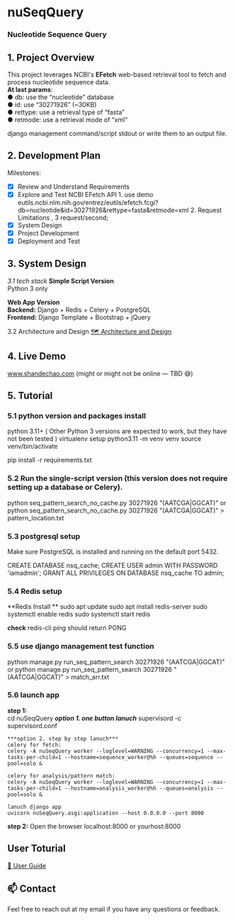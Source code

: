 # nuSeqQuery
### Nucleotide Sequence Query

## 1. Project Overview
This project leverages NCBI's **EFetch** web-based retrieval tool to fetch and process nucleotide sequence data.  
**At last params**:  
● db: use the “nucleotide” database  
● id: use “30271926” (~30KB)  
● rettype: use a retrieval type of “fasta”  
● retmode: use a retrieval mode of “xml”  

django management command/script  stdout or write them to an output file.

## 2. Development Plan
Milestones:
- [x] Review and Understand Requirements
- [x] Explore and Test NCBI EFetch API
      1. use demo eutils.ncbi.nlm.nih.gov/entrez/eutils/efetch.fcgi?db=nucleotide&id=30271926&rettype=fasta&retmode=xml
      2. Request Limitations , 3 request/second;
- [x] System Design
- [x] Project Development
- [x] Deployment and Test

## 3. System Design
*3.1 tech stack*
**Simple Script Version**  
Python 3 only  

**Web App Version**  
**Backend:** Django + Redis + Celery + PostgreSQL  
**Frontend:** Django Template + Bootstrap + jQuery

3.2 Architecture and Design
[🗺️ Architecture and Design](./ARCHITECTURE_AND_DESIGN.md)

## 4. Live Demo
www.shandechao.com (might or might not be online — TBD 😅)
 
## 5. Tutorial

  ### 5.1 python version and packages install
  python 3.11+ ( Other Python 3 versions are expected to work, but they have not been tested )
  virtualenv setup
  python3.11 -m venv venv
  source venv/bin/activate

  pip install -r requirements.txt

  ### 5.2 Run the single-script version (this version does not require setting up a database or Celery).
  python seq_pattern_search_no_cache.py 30271926 "(AATCGA|GGCAT)"
  or 
  python seq_pattern_search_no_cache.py 30271926 "(AATCGA|GGCAT)" > pattern_location.txt

  ### 5.3 postgresql setup
    
  Make sure PostgreSQL is installed and running on the default port 5432.

  CREATE DATABASE nsq_cache;
  CREATE USER admin WITH PASSWORD 'iamadmin';
  GRANT ALL PRIVILEGES ON DATABASE nsq_cache TO admin;

  ### 5.4 Redis setup
  **Redis Install **
  sudo apt update
  sudo apt install redis-server
  sudo systemctl enable redis
  sudo systemctl start redis
    
  **check**
  redis-cli ping
  should return PONG

  ### 5.5 use django management test function
  python manage.py run_seq_pattern_search 30271926 "(AATCGA|GGCAT)"
  or
  python manage.py run_seq_pattern_search 30271926 "(AATCGA|GGCAT)" > match_arr.txt

  ### 5.6 launch app
  **step 1:**  
    cd nuSeqQuery
    ***option 1. one button lanuch***
    supervisord -c supervisord.conf

    ***option 2. step by step lanuch***
    celery for fetch: 
    celery -A nuSeqQuery worker --loglevel=WARNING --concurrency=1 --max-tasks-per-child=1 --hostname=sequence_worker@%h --queues=sequence --pool=solo &

    celery for analysis/pattern match: 
    celery -A nuSeqQuery worker --loglevel=WARNING --concurrency=1 --max-tasks-per-child=1 --hostname=analysis_worker@%h --queues=analysis --pool=solo &

    lanuch django app
    uvicorn nuSeqQuery.asgi:application --host 0.0.0.0 --port 8000

  **step 2:**
    Open the browser
    localhost:8000 or yourhost:8000

  ## User Toturial
  [📘 User Guide](./USER_GUIDE.md)
     
    
  ## 📫 Contact
  Feel free to reach out at my email if you have any questions or feedback.
    
  